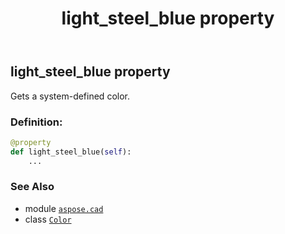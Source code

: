 ﻿---
title: light_steel_blue property
second_title: Aspose.CAD for Python via .NET API References
description: 
type: docs
weight: 950
url: /python-net/aspose.cad/color/light_steel_blue/
is_root: false
---

## light_steel_blue property


Gets a system-defined color.
### Definition:
```python
@property
def light_steel_blue(self):
    ...
```

### See Also
* module [`aspose.cad`](../../)
* class [`Color`](/cad/python-net/aspose.cad/color)
